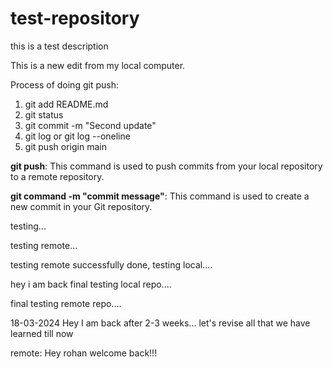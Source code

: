 # test-repository
this is a test description

This is a new edit from my local computer.

Process of doing git push:
1. git add README.md
2. git status
3. git commit -m "Second update"
4. git log or git log --oneline
5. git push origin main

**git push**: This command is used to push commits from your local repository to a remote repository.

**git command -m "commit message"**: This command is used to create a new commit in your Git repository.

testing...

testing remote...

testing remote successfully done, testing local....

hey i am back final testing local repo....

final testing remote repo....

18-03-2024
Hey I am back after 2-3 weeks... 
let's revise all that we have learned till now

remote: Hey rohan welcome back!!!

